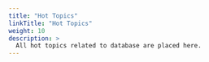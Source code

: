 ```yaml
---
title: "Hot Topics"
linkTitle: "Hot Topics"
weight: 10
description: >
  All hot topics related to database are placed here.
---
```

